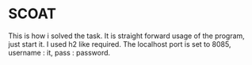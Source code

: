 # SCOAT

This is how i solved the task. It is straight forward usage of the program, just start it.
I used h2 like required. The localhost port is set to 8085, username : it, pass : password. 
